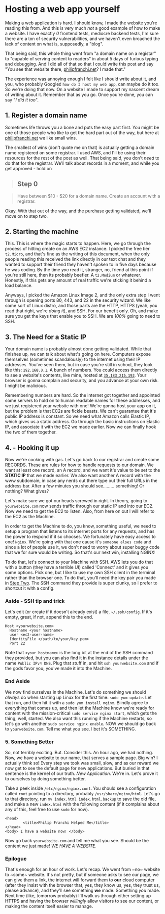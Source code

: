 [comment]: # (TITLE: Hosting a web app yourself)
[comment]: # (SLUG: this-websites-infrastructure)
[comment]: # (DATE: 2022-10-07)
[comment]: # (TAGS: philipfranchi.net)

# Hosting a web app yourself


Making a web application is hard. I should know, I made the website you're reading this from. And this is very much *not* a good example of how to make a website. I have exactly *0* frontend tests, mediocre backend tests, I'm sure there are a ton of security vulnerabilities, and we haven't even broached the lack of content on what is, supposedly, a "blog".

That being said, this whole thing went from "a domain name on a registar" to "capable of serving content to readers" in about 5 days of furious typing and debugging. And I did all of that so that I could write this post and say "You see that website there, [philipfranchi.net](https://www.philipfranchi.net)? I made that."

The experience was annoying enough I felt like I should write about it, and you, who probably Googled `how do I host my web app`, can maybe do it too. So we're doing that now. On a website I made to support my nascent dream of writing about it. Remember that as you go. Once you're done, you can say "*I did it too*".


## 1. Register a domain name

Sometimes life throws you a bone and puts the easy part first. You might be one of those people who like to get the hard part out of the way, but here at [philipfranchi.net](https://www.philipfranchi.net) we like small wins. 

The smallest of wins (don't quote me on that) is actually getting a domain name registered on some registrar. I used AWS, and I'll be using their resources for the rest of the post as well. That being said, you don't *need* to do that for the registrar. We'll talk about records in a moment, and while you get approved - hold on

> ## Step 0

> Have between $10 - $20 for a domain name. Create an account with a registrar.

Okay. With that out of the way, and the purchase getting validated, we'll move on to step two.


## 2. Starting the machine

This. This is where the magic starts to happen. Here, we go through the process of hitting create on an AWS EC2 instance. I picked the free tier `t2.Micro`, and that's fine as the writing of this document, when the only people reading this received the link directly in our text chat and they wanted to support their friend they haven't spoken to in five days because he was coding. By the time *you* read it, stranger, no, friend at this point if you're still here, then its probably beefier. A `t2.Medium` or whatever. Honestly, if this gets any amount of real traffic we're sticking it behind a load balance.

Anyways, I picked the Amazon Linux Image 2, and the only extra step I went through is opening ports 80, 443, and 22 in the security wizard. We like some sort of Linux distro, and those parts are the HTTP, HTTPS (yeah, you read that right, we're *doing it*), and SSH. For our benefit only.
Oh, and make sure you get the keys that enable you to SSH. We are *100%* going to need to SSH. 

## 3. The Need for a Static IP

Your domain name is probably almost done getting validated. 
While that finishes up, we can talk about what's going on here. Computers expose themselves (sometimes scandalously) to the internet using their IP addresses. You've seen them, but in case you're still in school, they look like this: `192.168.0.1`. A bunch of numbers. You could access them directly to see a website's contents, like mine, hosted at [`35.183.215.193`](http://35.183.215.193). Your browser is gonna complain and security, and you advance at your own risk. I might be malicious.

Remembering numbers are hard. So the internet got together and appointed some servers to hold on to human readable names for these addresses, and we just registered your website with one! We're gonna host your app on it, but the problem is that EC2s are fickle beasts. We can't guarantee that it's public IP address is constant. So we need what Amazon calls Elastic IP, which gives us a static address. Go through the basic instructions on Elastic IP, and associate it with the EC2 we made earlier. Now we can finally hook the two of them together.


## 4. - Hooking it up

Now we're cooking with gas. Let's go back to our registrar and create some RECORDS. These are rules for how to handle requests to our domain. We want at least one record, an A record, and we want it's value to be set to the **STATIC IP** that we made earlier. We also want another A record with the www subdomain, in case any nerds out there type out their full URLs in the address bar. After a few minutes you should see......... something! Or nothing? What gives?

Let's make sure we got our heads screwed in right. In theory, going to `yourwebsite.com` now sends traffic through our static IP and into our EC2. Now we need to get the EC2 to listen. Also, from here on out I will refer to the EC2 as the Machine. 

In order to get the Machine to do, you know, something useful, we need to setup a program that listens to its internet ports for any requests, and has the power to respond if it so chooses. We fortunately have easy access to one! `Nginx`. We're going with that one cause it's `someone elses code` and since a lot of people use it, we don't need to worry about super buggy code that we for sure would be writing. So that's our next win, installing NGINX!

To do that, let's connect to your Machine with SSH. AWS lets you do that with a button (they have a terrible UI) called 'Connect' and it gives you some options. Pick one, but I like to use my own SSH client in the terminal rather than the browser one. To do that, you'll need the key pair you made in [Step Two](##2). The SSH command they provide is super clunky, so I prefer to shortcut it with a config.

### Aside - SSH tip and trick

Let's edit (or create if it doesn't already exist) a file, `~/.ssh/config`. If it's empty, great, if not, append this to the end.

```
Host <yourwebsite.com>
  Hostname <your hostname>
  user <ec2-user-name>
  IdentityFile </path/to/your/key.pem>
  Port 22
```
Note that `<your hostname>` is the long bit at the end of the SSH command they provided, but you can also find it in the instance details under the name `Public IPv4 DNS`. Plug that stuff in, and hit `ssh yourwebsite.com` and if the gods favor you, you've made it into the Machine.

### End Aside

We now find ourselves in the Machine. Let's do something we should *always* do when starting up Linux for the first time. `sudo yum update`. Let that run, and then hit it with a `sudo yum install nginx`. Blindly agree to everything that comes up, and then let the Machine know we're ready for content with the mission-critical `sudo service nginx start`, which gets the thing, well, started. We also want this running if the Machine restarts, so let's go with another `sudo service nginx enable`.
NOW we should go back to `yourwebsite.com`. Tell me what you see. I bet it's SOMETHING.

### 5. Something Better

So, not terribly exciting. But. Consider this. An hour ago, we had nothing. Now, we have a website to our name, that serves a sample page. Big win? I actually think so! Every step we took was small, slow, and as our reward we now get to see the default page for new applications. But buried in that sentence is the kernel of our truth. *New Application*. We're in. Let's prove it to ourselves by doing something better. 

Take a peek inside `/etc/nginx/nginx.conf`. You should see a configuration called `root` pointing to a directory, probably `/usr/share/nginx/html`. Let's go to that directory, run `mv index.html index.html.backup` to save the old file, and make a new `index.html` with the following content (if it complains about any of this, feel free to use `sudo` for now).

```
<head>
        <title>Philip Franchi Helped Me</title>
</head>
<body> I have a website now! </body>
```

Now go back `yourwebsite.com` and tell me what you see. Should be the content we just made! *WE HAVE A WEBSITE*.

### Epilogue

That's enough for an hour of work. Let's recap. We went from ~no~ website to ~some~ website. It's not pretty, but if someone asks to see our page, we can give them a link, the internet will forward them to **our** cloud computer (after they insist with the browser that, yes, they know us, yes, they trust us, please advance), and they'll see something **we** made. Something *you* made. Next time (like, tomorrow probably) I'll walk us through either setting up HTTPS and having the browser *willingly* allow visitors to see our content, or making the content itself easier to manage.